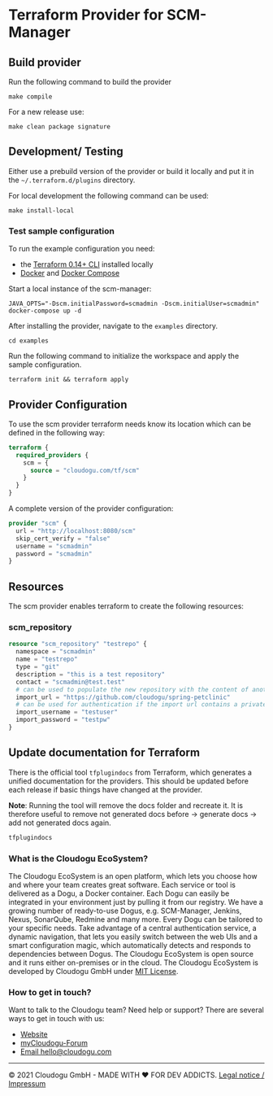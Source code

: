 # Terraform Provider for SCM-Manager

## Build provider

Run the following command to build the provider

```shell
make compile
```

For a new release use:

```shell
make clean package signature
```

## Development/ Testing

Either use a prebuild version of the provider or build it locally and put it in the `~/.terraform.d/plugins` directory.

For local development the following command can be used:

```shell
make install-local
```

### Test sample configuration

To run the example configuration you need:

- the [Terraform 0.14+ CLI](https://learn.hashicorp.com/tutorials/terraform/install-cli) installed locally
- [Docker](https://www.docker.com/products/docker-desktop) and [Docker Compose](https://docs.docker.com/compose/install/)

Start a local instance of the scm-manager:

```shell
JAVA_OPTS="-Dscm.initialPassword=scmadmin -Dscm.initialUser=scmadmin" docker-compose up -d
```

After installing the provider, navigate to the `examples` directory.

```shell
cd examples
```

Run the following command to initialize the workspace and apply the sample configuration.

```shell
terraform init && terraform apply
```

## Provider Configuration

To use the scm provider terraform needs know its location which can be defined in the following way:

```tf
terraform {
  required_providers {
    scm = {
      source = "cloudogu.com/tf/scm"
    }
  }
}
```

A complete version of the provider configuration:

```tf
provider "scm" {
  url = "http://localhost:8080/scm"
  skip_cert_verify = "false"
  username = "scmadmin"
  password = "scmadmin"
}
```

## Resources
The scm provider enables terraform to create the following resources:
### scm_repository
```tf
resource "scm_repository" "testrepo" {
  namespace = "scmadmin"
  name = "testrepo"
  type = "git"
  description = "this is a test repository"
  contact = "scmadmin@test.test"
  # can be used to populate the new repository with the content of another repository
  import_url = "https://github.com/cloudogu/spring-petclinic"
  # can be used for authentication if the import url contains a private repository
  import_username = "testuser"
  import_password = "testpw"
}
```

## Update documentation for Terraform

There is the official tool `tfplugindocs` from Terraform, which generates a unified documentation for the providers.
This should be updated before each release if basic things have changed at the provider.

**Note**: Running the tool will remove the docs folder and recreate it. It is therefore useful to remove not generated docs before -> generate docs -> add not generated docs again.

```bash
tfplugindocs
```

### What is the Cloudogu EcoSystem?

The Cloudogu EcoSystem is an open platform, which lets you choose how and where your team creates great software. Each service or tool is delivered as a Dogu, a Docker container. Each Dogu can easily be integrated in your environment just by pulling it from our registry. We have a growing number of ready-to-use Dogus, e.g. SCM-Manager, Jenkins, Nexus, SonarQube, Redmine and many more. Every Dogu can be tailored to your specific needs. Take advantage of a central authentication service, a dynamic navigation, that lets you easily switch between the web UIs and a smart configuration magic, which automatically detects and responds to dependencies between Dogus. The Cloudogu EcoSystem is open source and it runs either on-premises or in the cloud. The Cloudogu EcoSystem is developed by Cloudogu GmbH under [MIT License](https://cloudogu.com/license.html).

### How to get in touch?
Want to talk to the Cloudogu team? Need help or support? There are several ways to get in touch with us:

* [Website](https://cloudogu.com)
* [myCloudogu-Forum](https://forum.cloudogu.com/topic/34?ctx=1)
* [Email hello@cloudogu.com](mailto:hello@cloudogu.com)

---
&copy; 2021 Cloudogu GmbH - MADE WITH :heart:&nbsp;FOR DEV ADDICTS. [Legal notice / Impressum](https://cloudogu.com/imprint.html)